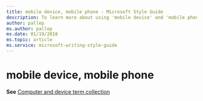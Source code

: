 ```yaml
---
title: mobile device, mobile phone - Microsoft Style Guide
description: To learn more about using 'mobile device' and 'mobile phone' in Microsoft documents, see 'Computer and device term collection.'
author: pallep
ms.author: pallep
ms.date: 01/19/2018
ms.topic: article
ms.service: microsoft-writing-style-guide
---
```


# mobile device, mobile phone

**See** [Computer and device term collection](~/a-z-word-list-term-collections/term-collections/computer-device-terms.md)
